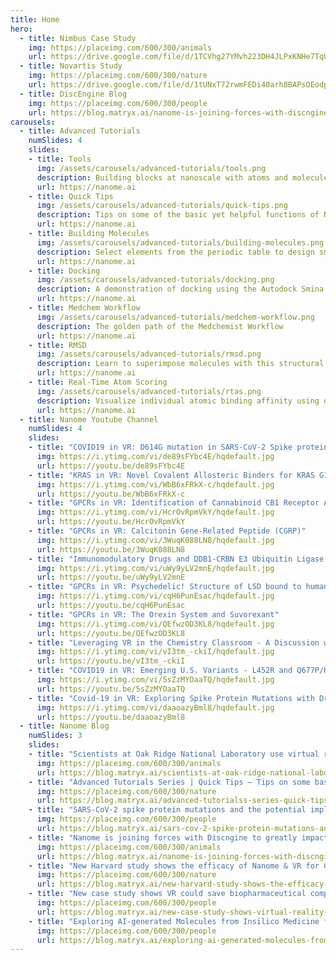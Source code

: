 ```yaml
---
title: Home
hero:
  - title: Nimbus Case Study
    img: https://placeimg.com/600/300/animals
    url: https://drive.google.com/file/d/1TCVhg27YMvh223DH4JLPxKNHe7TqUiaf/view
  - title: Novartis Study
    img: https://placeimg.com/600/300/nature
    url: https://drive.google.com/file/d/1tUNxT72rwmFEDi40arh8BAPsOEodpBw6/view
  - title: DiscEngine Blog
    img: https://placeimg.com/600/300/people
    url: https://blog.matryx.ai/nanome-is-joining-forces-with-discngine-to-greatly-impact-the-sbdd-experience-1af0b83b3057
carousels:
  - title: Advanced Tutorials
    numSlides: 4
    slides:
    - title: Tools
      img: /assets/carousels/advanced-tutorials/tools.png
      description: Building blocks at nanoscale with atoms and molecules
      url: https://nanome.ai
    - title: Quick Tips
      img: /assets/carousels/advanced-tutorials/quick-tips.png
      description: Tips on some of the basic yet helpful functions of Nanome
      url: https://nanome.ai
    - title: Building Molecules
      img: /assets/carousels/advanced-tutorials/building-molecules.png
      description: Select elements from the periodic table to design small molecules
      url: https://nanome.ai
    - title: Docking
      img: /assets/carousels/advanced-tutorials/docking.png
      description: A demonstration of docking using the Autodock Smina Plugin
      url: https://nanome.ai
    - title: Medchem Workflow
      img: /assets/carousels/advanced-tutorials/medchem-workflow.png
      description: The golden path of the Medchemist Workflow
      url: https://nanome.ai
    - title: RMSD
      img: /assets/carousels/advanced-tutorials/rmsd.png
      description: Learn to superimpose molecules with this structural alignment plugin
      url: https://nanome.ai
    - title: Real-Time Atom Scoring
      img: /assets/carousels/advanced-tutorials/rtas.png
      description: Visualize individual atomic binding affinity using our plugin leveraging DSX
      url: https://nanome.ai
  - title: Nanome Youtube Channel
    numSlides: 4
    slides:
    - title: "COVID19 in VR: D614G mutation in SARS-CoV-2 Spike protein"
      img: https://i.ytimg.com/vi/de89sFYbc4E/hqdefault.jpg
      url: https://youtu.be/de89sFYbc4E
    - title: "KRAS in VR: Novel Covalent Allosteric Binders for KRAS G12C3"
      img: https://i.ytimg.com/vi/WbB6xFRkX-c/hqdefault.jpg
      url: https://youtu.be/WbB6xFRkX-c
    - title: "GPCRs in VR: Identification of Cannabinoid CB1 Receptor Allosteric Sites to Treat Epilepsy"
      img: https://i.ytimg.com/vi/HcrOvRpmVkY/hqdefault.jpg
      url: https://youtu.be/HcrOvRpmVkY
    - title: "GPCRs in VR: Calcitonin Gene-Related Peptide (CGRP)"
      img: https://i.ytimg.com/vi/3WuqK088LN8/hqdefault.jpg
      url: https://youtu.be/3WuqK088LN8
    - title: "Immunomodulatory Drugs and DDB1-CRBN E3 Ubiquitin Ligase in virtual reality"
      img: https://i.ytimg.com/vi/uWy9yLV2mnE/hqdefault.jpg
      url: https://youtu.be/uWy9yLV2mnE
    - title: "GPCRs in VR: Psychedelic! Structure of LSD bound to human serotonin receptor"
      img: https://i.ytimg.com/vi/cqH6PunEsac/hqdefault.jpg
      url: https://youtu.be/cqH6PunEsac
    - title: "GPCRs in VR: The Orexin System and Suvorexant"
      img: https://i.ytimg.com/vi/QEfwzOD3KL8/hqdefault.jpg
      url: https://youtu.be/QEfwzOD3KL8
    - title: "Leveraging VR in the Chemistry Classroom - A Discussion with Chemistry Educators"
      img: https://i.ytimg.com/vi/vI3tm_-ckiI/hqdefault.jpg
      url: https://youtu.be/vI3tm_-ckiI
    - title: "COVID19 in VR: Emerging U.S. Variants - L452R and Q677P/H"
      img: https://i.ytimg.com/vi/5sZzMYOaaTQ/hqdefault.jpg
      url: https://youtu.be/5sZzMYOaaTQ
    - title: "Covid-19 in VR: Exploring Spike Protein Mutations with Dr. Kuiper from CSIRO Data61"
      img: https://i.ytimg.com/vi/daaoazyBml8/hqdefault.jpg
      url: https://youtu.be/daaoazyBml8
  - title: Nanome Blog
    numSlides: 3
    slides:
    - title: "Scientists at Oak Ridge National Laboratory use virtual reality to study the structure and function of the COVID-19 viral main protease and to design drug candidates"
      img: https://placeimg.com/600/300/animals
      url: https://blog.matryx.ai/scientists-at-oak-ridge-national-laboratory-use-virtual-reality-to-study-the-structure-and-function-ad5e8b6ff5a2
    - title: "Advanced Tutorials Series | Quick Tips — Tips on some basic yet helpful functions of Nanome"
      img: https://placeimg.com/600/300/nature
      url: https://blog.matryx.ai/advanced-tutorialss-series-quick-tips-tips-on-some-basic-yet-helpful-functions-of-nanome-3db720aea437
    - title: "SARS-CoV-2 spike protein mutations and the potential implications for antibody therapy and vaccine effectiveness"
      img: https://placeimg.com/600/300/people
      url: https://blog.matryx.ai/sars-cov-2-spike-protein-mutations-and-the-potential-implications-for-antibody-therapy-and-vaccine-2a4f8b6057b4
    - title: "Nanome is joining forces with Discngine to greatly impact the SBDD experience"
      img: https://placeimg.com/600/300/animals
      url: https://blog.matryx.ai/nanome-is-joining-forces-with-discngine-to-greatly-impact-the-sbdd-experience-1af0b83b3057
    - title: "New Harvard study shows the efficacy of Nanome & VR for Chemistry Education"
      img: https://placeimg.com/600/300/nature
      url: https://blog.matryx.ai/new-harvard-study-shows-the-efficacy-of-nanome-vr-for-chemistry-education-cb45da304ea2
    - title: "New case study shows VR could save biopharmaceutical companies tens of thousands per year"
      img: https://placeimg.com/600/300/people
      url: https://blog.matryx.ai/new-case-study-shows-virtual-reality-tools-could-save-biopharmaceutical-companies-tens-of-8421699bd8f7
    - title: "Exploring AI-generated Molecules from Insilico Medicine for SARS-CoV-2 in Virtual Reality"
      img: https://placeimg.com/600/300/people
      url: https://blog.matryx.ai/exploring-ai-generated-molecules-from-insilico-medicine-for-sars-cov-2-in-virtual-reality-49d4c854fd54
---
```


<LandingPage :data="$frontmatter" />
